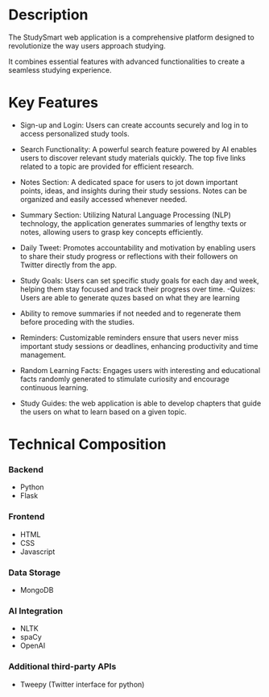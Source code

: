 
# Description

The StudySmart web application is a comprehensive platform designed to revolutionize the way users approach studying.

It combines essential features with advanced functionalities to create a seamless studying experience. 


# Key Features
- Sign-up and Login: Users can create accounts securely and log in to access personalized study tools.
- Search Functionality: A powerful search feature powered by AI enables users to discover relevant study materials 
  quickly. The top five links related to a topic are provided for efficient research.
- Notes Section: A dedicated space for users to jot down important points, ideas, and insights during their study 
  sessions. Notes can be organized and easily accessed whenever needed.
- Summary Section: Utilizing Natural Language Processing (NLP) technology, the application generates summaries of 
  lengthy texts or notes, allowing users to grasp key concepts efficiently.
- Daily Tweet: Promotes accountability and motivation by enabling users to share their study progress or reflections 
  with their followers on Twitter directly from the app.
-  Study Goals: Users can set specific study goals for each day and week, helping them stay focused and track their 
  progress over time.
-Quizes: Users are able to generate quzes based on what they are learning
- Ability to remove summaries if not needed and to regenerate them before proceding with the studies.

- Reminders: Customizable reminders ensure that users never miss important study sessions or deadlines, enhancing 
   productivity and time management.
- Random Learning Facts: Engages users with interesting and educational facts randomly generated to stimulate 
  curiosity and encourage continuous learning.

- Study Guides: the web application is able to develop chapters that guide the users on what to learn based on a given topic.

# Technical Composition

### Backend

- Python
- Flask

### Frontend

- HTML
- CSS
- Javascript

### Data Storage

- MongoDB

### AI Integration

- NLTK
- spaCy
- OpenAI

### Additional third-party APIs

- Tweepy (Twitter interface for python)

